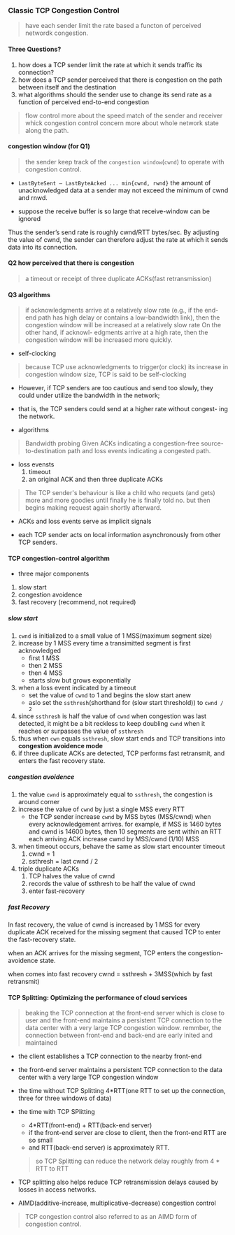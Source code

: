 ### Classic TCP Congestion Control

> have each sender limit the rate based a functon of perceived networdk congestion.

#### Three Questions?

1. how does a TCP sender limit the rate at which it sends traffic its connection?
2. how does a TCP sender perceived that there is congestion on the path between itself and the destination
3. what algorithms should the sender use to change its send rate as a function of perceived end-to-end congestion

> flow control more about the speed match of the sender and receiver
> whick congestion control concern more about whole network state along the path.

#### congestion window (for Q1)
> the sender keep track of the `congestion window`(`cwnd`) to operate with congestion control.

- `LastByteSent – LastByteAcked ... min{cwnd, rwnd}`
the amount of unacknowledged data at a sender may not exceed the minimum of cwnd and rnwd.

- suppose the receive buffer is so large that receive-window can be ignored

Thus the sender’s send rate is roughly cwnd/RTT bytes/sec. 
By adjusting the value of cwnd, the sender can therefore adjust the rate at which it sends data into its connection.

#### Q2 how perceived that there is congestion

> a timeout or receipt of three duplicate ACKs(fast retransmission)

#### Q3 algorithms
> if acknowledgments arrive at a relatively slow rate (e.g., if the end-end path has high delay or contains a low-bandwidth link), then the congestion window will be increased at a relatively slow rate
>  On the other hand, if acknowl- edgments arrive at a high rate, then the congestion window will be increased more quickly.

- self-clocking
> because TCP use acknowledgments to trigger(or clock) its increase in congestion window size, TCP is said to be self-clocking

- However, if TCP senders are too cautious and send too slowly, they could under utilize the bandwidth in the network; 
- that is, the TCP senders could send at a higher rate without congest- ing the network.

- algorithms

> Bandwidth probing
Given ACKs indicating a congestion-free source-to-destination path and loss events indicating a congested path.
- loss evensts
  1. timeout
  2. an original ACK and then three duplicate ACKs
> The TCP sender's behaviour is like a child who requets (and gets) more and more goodies until finally he is finally told no.
> but then begins making request again shortly afterward.

- ACKs and loss events serve as implicit signals

- each TCP sender acts on local information asynchronously from other TCP senders.

#### TCP congestion-control algorithm

- three major components
1. slow start
2. congestion avoidence
3. fast recovery (recommend, not required)

##### slow start
1. `cwnd` is initialized to a small value of 1 MSS(maximum segment size)
2. increase by 1 MSS every time a transimitted segment is first acknowledged
   - first 1 MSS
   - then 2 MSS
   - then 4 MSS
   - starts slow but grows exponentially
3. when a loss event indicated by a timeout
   - set the value of `cwnd` to 1 and begins the slow start anew
   - aslo set the `ssthresh`(shorthand for (slow start threshold)) to `cwnd / 2`
4. since `ssthresh` is half the value of `cwnd` when congestion was last detected, it might be a bit reckless to keep 
   doubling `cwnd` when it reaches or surpasses the value of `ssthresh`
5. thus when `cwn` equals `ssthresh`, slow start ends and TCP transitions into **congestion avoidence mode**
6. if three duplicate ACKs are detected, TCP performs fast retransmit, and enters the fast recovery state.

##### congestion avoidence
1. the value `cwnd` is approximately equal to `ssthresh`, the congestion is around corner
2. increase the value of `cwnd` by just a single MSS every RTT
   - the TCP sender increase `cwnd` by MSS bytes (MSS/cwnd) when every acknowledgement arrives.
     for example, if MSS is 1460 bytes and cwnd is 14600 bytes, then 10 segments are sent within an RTT
     each arriving ACK increase cwnd by MSS/cwnd (1/10) MSS
3. when timeout occurs, behave the same as slow start encounter timeout
   1. cwnd = 1
   2. ssthresh = last cwnd / 2
4. triple duplicate ACKs
   1. TCP halves the value of cwnd
   2. records the value of ssthresh to be half the value of cwnd
   3. enter fast-recovery

##### fast Recovery

In fast recovery, the value of cwnd is increased by 1 MSS for every duplicate ACK received for the missing segment that caused TCP to enter the fast-recovery state. 

when an ACK arrives for the missing segment, TCP enters the congestion-avoidence state.

when comes into fast recovery cwnd = ssthresh + 3MSS(which by fast retransmit)

#### TCP Splitting: Optimizing the performance of cloud services

> beaking the TCP connection at the front-end server which is close to user
> and the front-end maintains a persistent TCP connection to the data center with a very large TCP congestion window.
> remmber, the connection between front-end and back-end are early inited and maintained

- the client establishes a TCP connection to the nearby front-end
- the front-end server maintains a persistent TCP connection to the data center with a very large TCP congestion window
- the time without TCP Splitting
  4*RTT(one RTT to set up the connection, three for three windows of data)
- the time with TCP SPlitting
  - 4*RTT(front-end) + RTT(back-end server)
  - if the front-end server are close to client, then the front-end RTT are so small
  - and RTT(back-end server) is approximately RTT.
  > so TCP Splitting can reduce the network delay roughly from 4 * RTT to RTT
- TCP splitting also helps reduce TCP retransmission delays caused by losses in access networks.
  
   
- AIMD(additive-increase, multiplicative-decrease) congestion control 
> TCP congestion control also referred to as an AIMD form of congestion control.





